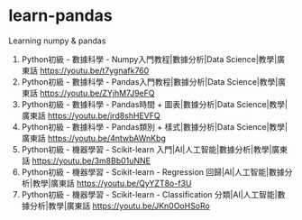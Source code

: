 # learn-pandas
Learning numpy & pandas

1) Python初級 - 數據科學 - Numpy入門教程|數據分析|Data Science|教學|廣東話 
https://youtu.be/t7ygnafk760
2) Python初級 - 數據科學 - Pandas入門教程|數據分析|Data Science|教學|廣東話 
https://youtu.be/ZYjhM7J9eFQ
3) Python初級 - 數據科學 - Pandas時間 + 圖表|數據分析|Data Science|教學|廣東話 
https://youtu.be/jrd8shHEVFQ
4) Python初級 - 數據科學 - Pandas類別 + 樣式|數據分析|Data Science|教學|廣東話 
https://youtu.be/4ntwbAWnKbg
5) Python初級 - 機器學習 - Scikit-learn 入門|AI|人工智能|數據分析|教學|廣東話
https://youtu.be/3m8Bb01uNNE
6) Python初級 - 機器學習 - Scikit-learn - Regression 回歸|AI|人工智能|數據分析|教學|廣東話
https://youtu.be/QyYZT8o-f3U
7) Python初級 - 機器學習 - Scikit-learn - Classification 分類|AI|人工智能|數據分析|教學|廣東話
https://youtu.be/JKn0OoHSoRo
